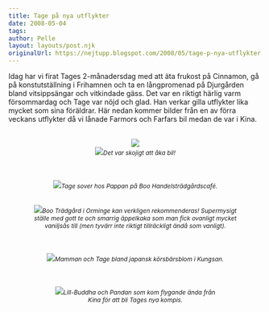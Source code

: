 ```yaml
---
title: Tage på nya utflykter
date: 2008-05-04
tags: 	
author: Pelle
layout: layouts/post.njk
originalUrl: https://nejtupp.blogspot.com/2008/05/tage-p-nya-utflykter.html
---
```


Idag har vi firat Tages 2-månadersdag med att äta frukost på Cinnamon, gå på konstutställning i Frihamnen och ta en långpromenad på Djurgården bland vitsippsängar och vitkindade gäss. Det var en riktigt härlig varm försommardag och Tage var nöjd och glad. Han verkar gilla utflykter lika mycket som sina föräldrar. Här nedan kommer bilder från en av förra veckans utflykter då vi lånade Farmors och Farfars bil medan de var i Kina.<br><br><div style="text-align: center;"><img src="../../../../img/DSC00585_1024px.jpg"><br><img src="../../../../img/DSC00603_1024px.jpg"><span style="font-style: italic;font-size:85%;">Det var skojigt att åka bil!<br><br><br></span></div><br><div style="text-align: center;"><img src="../../../../img/_MG_1105_1024pix.jpg"><span style="font-size:85%;"><span style="font-style: italic;">Tage sover hos Pappan på Boo Handelsträdgårdscafé.<br><br></span></span><span style="font-size:85%;"><span style="font-style: italic;"><br></span></span></div><div style="text-align: center;"><div style="text-align: center;"><img src="../../../../img/_MG_1108_1024pix.jpg"><span style="font-size:85%;"><span style="font-style: italic;">Boo Trädgård i Orminge kan verkligen rekommenderas! Supermysigt<br>ställe med gott te och smarrig äppelkaka som man fick ovanligt mycket<br>vaniljsås till (men tyvärr inte riktigt tillräckligt ändå som vanligt).<br><br><br></span></span></div><br><img src="../../../../img/_MG_1118_1024pix.jpg"><span style="font-style: italic;font-size:85%;">Mamman och Tage bland japansk körsbärsblom i Kungsan.<br><br><br></span><br><img src="../../../../img/_MG_1205_1024pix.jpg"><span style="font-size:85%;"><span style="font-style: italic;">Lill-Buddha och Pandan som kom flygande ända från<br>Kina för att bli Tages nya kompis.</span></span><br></div>
<!-- no comments on this post -->